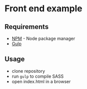 # Front end example

## Requirements

- [NPM](https://npmjs.org/) - Node package manager
- [Gulp](https://github.com/gulpjs/gulp/blob/master/docs/getting-started.md#getting-started)

## Usage

- clone repository
- run `gulp` to compile SASS
- open index.html in a browser